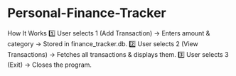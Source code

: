 # Personal-Finance-Tracker

How It Works
1️⃣ User selects 1 (Add Transaction) → Enters amount & category → Stored in finance_tracker.db.
2️⃣ User selects 2 (View Transactions) → Fetches all transactions & displays them.
3️⃣ User selects 3 (Exit) → Closes the program.

